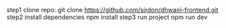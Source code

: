 step1 clone repo:
  git clone https://github.com/sirdon/dhwani-frontend.git
step2 install dependencies
  npm install
step3 run project
  npm run dev
